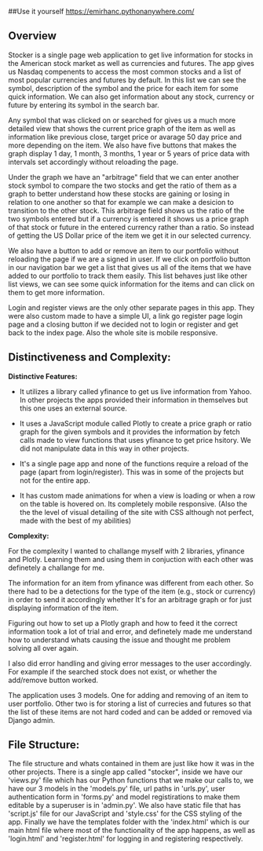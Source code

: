 ##Use it yourself
https://emirhanc.pythonanywhere.com/

## Overview

Stocker is a single page web application to get live information for stocks in the American stock market as well as currencies and futures. The app gives us Nasdaq compenents to access the most common stocks and a list of most popular currencies and futures by default. In this list we can see the symbol, description of the symbol and the price for each item for some quick information. We can also get information about any stock, currency or future by entering its symbol in the search bar. 

Any symbol that was clicked on or searched for gives us a much more detailed view that shows the current price graph of the item as well as information like previous close, target price or avarage 50 day price and more depending on the item. We also have five buttons that makes the graph display 1 day, 1 month, 3 months, 1 year or 5 years of price data with intervals set accordingly without reloading the page.

Under the graph we have an "arbitrage" field that we can enter another stock symbol to compare the two stocks and get the ratio of them as a graph to better understand how these stocks are gaining or losing in relation to one another so that for example we can make a desicion to transition to the other stock. This arbitrage field shows us the ratio of the two symbols entered but if a currency is entered it shows us a price graph of that stock or future in the entered currency rather than a ratio. So instead of getting the US Dollar price of the item we get it in our selected currency.

We also have a button to add or remove an item to our portfolio without reloading the page if we are a signed in user. If we click on portfolio button in our navigation bar we get a list that gives us all of the items that we have added to our portfolio to track them easily. This list behaves just like other list views, we can see some quick information for the items and can click on them to get more information.

Login and register views are the only other separate pages in this app. They were also custom made to have a simple UI, a link go register page login page and a closing button if we decided not to login or register and get back to the index page. Also the whole site is mobile responsive.


## Distinctiveness and Complexity:


**Distinctive Features:**

- It utilizes a library called yfinance to get us live information from Yahoo. In other projects the apps provided their information in themselves but this one uses an external source. 

- It uses a JavaScript module called Plotly to create a price graph or ratio graph for the given symbols and it provides the information by fetch calls made to view functions that uses yfinance to get price hsitory. We did not manipulate data in this way in other projects. 

- It's a single page app and none of the functions require a reload of the page (apart from login/register). This was in some of the projects but not for the entire app.

- It has custom made animations for when a view is loading or when a row on the table is hovered on. Its completely mobile responsive. (Also the the the level of visual detailing of the site with CSS although not perfect, made with the best of my abilities)


**Complexity:**

For the complexity I wanted to challange myself with 2 libraries, yfinance and Plotly. Learning them and using them in conjuction with each other was definetely a challange for me. 

The information for an item from yfinance was different from each other. So there had to be a detections for the type of the item (e.g., stock or currency) in order to send it accordingly whether It's for an arbitrage graph or for just displaying information of the item.

Figuring out how to set up a Plotly graph and how to feed it the correct information took a lot of trial and error, and definetely made me understand how to understand whats causing the issue and thought me problem solving all over again.

I also did error handling and giving error messages to the user accordingly. For example if the searched stock does not exist, or whether the add/remove button worked.

The application uses 3 models. One for adding and removing of an item to user portfolio. Other two is for storing a list of currecies and futures so that the list of these items are not hard coded and can be added or removed via Django admin.


## File Structure:

The file structure and whats contained in them are just like how it was in the other projects.
There is a single app called "stocker", inside we have our 'views.py' file which has our Python functions that we make our calls to, we have our 3 models in  the 'models.py' file, url paths in 'urls.py', user authentication form in 'forms.py' and model registirations to make them editable by a superuser is in 'admin.py'. We also have static file that has 'script.js' file for our JavaScript and 'style.css' for the CSS styling of the app. Finally we have the templates folder with the 'index.html' which is our main html file where most of the functionality of the app happens, as well as 'login.html' and 'register.html' for logging in and registering respectively.






